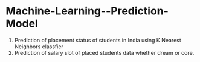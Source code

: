 # Machine-Learning--Prediction-Model
1. Prediction of placement status of students in India using K Nearest Neighbors classfier
2. Prediction of salary slot of placed students data whether dream or core.

